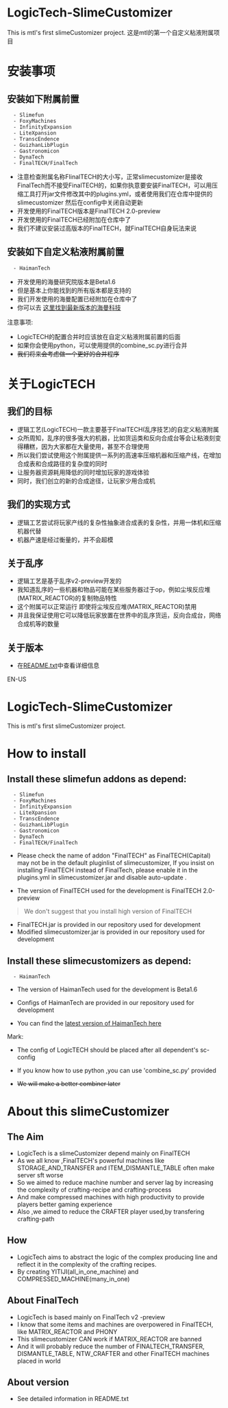 # LogicTech-SlimeCustomizer
This is mtl's first slimeCustomizer project.
这是mtl的第一个自定义粘液附属项目

# 安装事项


## 安装如下附属前置
```
  - Slimefun
  - FoxyMachines
  - InfinityExpansion
  - LiteXpansion
  - TranscEndence
  - GuizhanLibPlugin
  - Gastronomicon
  - DynaTech
  - FinalTECH/FinalTech
```
- 注意检查附属名称FIinalTECH的大小写，正常slimecustomizer是接收FinalTech而不接受FinalTECH的，如果你执意要安装FinalTECH，可以用压缩工具打开jar文件修改其中的plugins.yml，或者使用我们在仓库中提供的slimecustomizer 然后在config中关闭自动更新
- 开发使用的FinalTECH版本是FinalTECH 2.0-preview
- 开发使用的FinalTECH已经附加在仓库中了
- 我们不建议安装过高版本的FinalTECH，就FinalTECH自身玩法来说

## 安装如下自定义粘液附属前置
```
  - HaimanTech
```
- 开发使用的海曼研究院版本是Beta1.6
- 但是基本上你能找到的所有版本都是支持的
- 我们开发使用的海曼配置已经附加在仓库中了
- 你可以去 [这里找到最新版本的海曼科技](https://github.com/haiman233/HaimanTech2)



注意事项:
- LogicTECH的配置合并时应该放在自定义粘液附属前置的后面
- 如果你会使用python，可以使用提供的combine_sc.py进行合并
- ~~我们将来会考虑做一个更好的合并程序~~
# 关于LogicTECH
## 我们的目标
- 逻辑工艺(LogicTECH)一款主要基于FinalTECH(乱序技艺)的自定义粘液附属
- 众所周知，乱序的很多强大的机器，比如货运类和反向合成台等会让粘液刻变得糟糕，因为大家都在大量使用，甚至不合理使用
- 所以我们尝试使用这个附属提供一系列的高速率压缩机器和压缩产线，在增加合成表和合成路径的复杂度的同时
- 让服务器资源耗用降低的同时增加玩家的游戏体验
- 同时，我们创立的新的合成途径，让玩家少用合成机
## 我们的实现方式
- 逻辑工艺尝试将玩家产线的复杂性抽象进合成表的复杂性，并用一体机和压缩机器代替
- 机器产速是经过衡量的，并不会超模
## 关于乱序
- 逻辑工艺是基于乱序v2-preview开发的
- 我知道乱序的一些机器和物品可能在某些服务器过于op，例如尘埃反应堆(MATRIX_REACTOR)的复制物品特性
- 这个附属可以正常运行 即使将尘埃反应堆(MATRIX_REACTOR)禁用
- 并且我保证使用它可以降低玩家放置在世界中的乱序货运，反向合成台，网络合成机等的数量
## 关于版本
- 在[README.txt](README.txt)中查看详细信息

 
 
EN-US

# LogicTech-SlimeCustomizer
This is mtl's first slimeCustomizer project.

# How to install


## Install these slimefun addons as depend:
```
  - Slimefun
  - FoxyMachines
  - InfinityExpansion
  - LiteXpansion
  - TranscEndence
  - GuizhanLibPlugin
  - Gastronomicon
  - DynaTech
  - FinalTECH/FinalTech
```

- Please check the name of addon "FinalTECH" as FinalTECH(Capital) may not be in the default pluginlist of slimecustomizer, If you insist on installing FinalTECH instead of FinalTech, please enable it in the plugins.yml in slimecustomizer.jar and disable auto-update .

- The version of FinalTECH used for the development is FinalTECH 2.0-preview

> We don't suggest that you install high version of FinalTECH

- FinalTECH.jar is provided in our repository used for development
- Modified slimecustomizer.jar is provided in our repository used for development

## Install these slimecustomizers as depend:
```
  - HaimanTech
```
- The version of HaimanTech used for the development is Beta1.6

- Configs of HaimanTech are provided in our repository used for development

- You can find the [latest version of HaimanTech here](https://github.com/haiman233/HaimanTech2)



Mark:

 - The config of LogicTECH should be placed after all dependent's sc-config

- If you know how to use python ,you can use 'combine_sc.py' provided

-  ~~We will make a better combiner later~~

# About this slimeCustomizer
## The Aim
- LogicTech is a slimeCustomizer depend mainly on FinalTECH
- As we all know ,FinalTECH's powerful machines like STORAGE_AND_TRANSFER and ITEM_DISMANTLE_TABLE often make server sft worse
- So we aimed to reduce machine number and server lag by increasing the complexity of crafting-recipe and crafting-process
- And make compressed machines with high productivity to provide players better gaming experience
- Also ,we aimed to reduce the CRAFTER player used,by transfering crafting-path
## How
- LogicTech aims to abstract the logic of the complex producing line and reflect it in the complexity of the crafting recipes.
- By creating YITIJI(all_in_one_machine) and COMPRESSED_MACHINE(many_in_one)
## About FinalTech
- LogicTech is based mainly on FinalTech v2 -preview
- I know that some items and machines are overpowered in FinalTECH, like MATRIX_REACTOR and PHONY
- This slimecustomizer CAN work if MATRIX_REACTOR are banned
- And it will probably reduce the number of FINALTECH_TRANSFER, DISMANTLE_TABLE, NTW_CRAFTER and other FinalTECH machines placed in world

## About version
- See detailed information in README.txt
  
